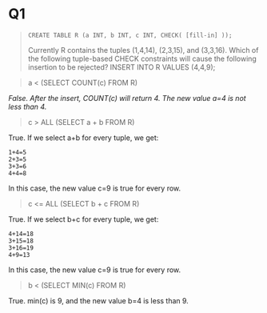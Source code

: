 Q1
=

> ```
> CREATE TABLE R (a INT, b INT, c INT, CHECK( [fill-in] ));
> ```
> Currently R contains the tuples (1,4,14), (2,3,15), and (3,3,16). Which of the following tuple-based CHECK constraints will cause the following insertion to be rejected? 
> INSERT INTO R VALUES (4,4,9);

> a < (SELECT COUNT(c) FROM R)

_False. After the insert, COUNT(c) will return 4. The new value a=4 is not less than 4._


> c > ALL (SELECT a + b FROM R)

True. If we select a+b for every tuple, we get:
```
1+4=5
2+3=5
3+3=6
4+4=8
```
In this case, the new value c=9 is true for every row.


> c <= ALL (SELECT b + c FROM R)

True. If we select b+c for every tuple, we get:
```
4+14=18
3+15=18
3+16=19
4+9=13
```
In this case, the new value c=9 is true for every row.

> b < (SELECT MIN(c) FROM R) 

True. min(c) is 9, and the new value b=4 is less than 9.
